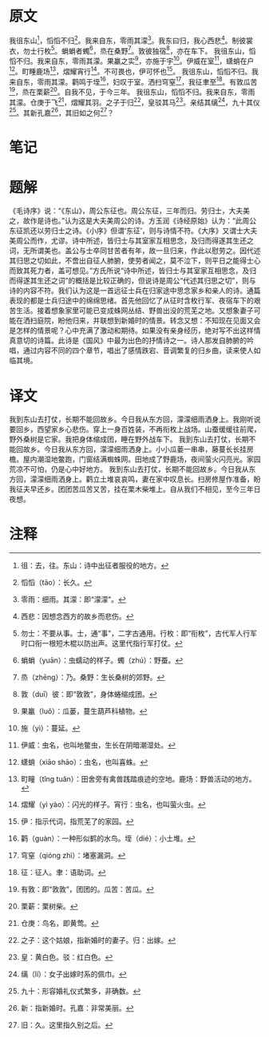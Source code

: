 # 原文
我徂东山[^1]，慆慆不归[^2]。我来自东，零雨其濛[^3]。我东曰归，我心西悲[^4]。制彼裳衣，勿士行枚[^5]。蜎蜎者蠋[^6]，烝在桑野[^7]。敦彼独宿[^8]，亦在车下。
我徂东山，慆慆不归。我来自东，零雨其濛。果臝之实[^9]，亦施于宇[^10]。伊威在室[^11]，蟏蛸在户[^12]。町畽鹿场[^13]，熠耀宵行[^14]。不可畏也，伊可怀也[^15]。
我徂东山，慆慆不归。我来自东，零雨其濛。鹳鸣于垤[^16]，妇叹于室。洒扫穹窒[^17]，我征聿至[^18]。有敦瓜苦[^19]，烝在栗薪[^20]。自我不见，于今三年。
我徂东山，慆慆不归。我来自东，零雨其濛。仓庚于飞[^21]，熠耀其羽。之子于归[^22]，皇驳其马[^23]。亲结其缡[^24]，九十其仪[^25]。其新孔嘉[^26]，其旧如之何[^27]？
# 笔记

# 题解
《毛诗序》说：“《东山》，周公东征也。周公东征，三年而归。劳归士，大夫美之，故作是诗也。”认为这是大夫美周公的诗。方玉润《诗经原始》认为：“此周公东征凯还以劳归士之诗。《小序》但谓‘东征’，则与诗情不符。《大序》又谓士大夫美周公而作，尤谬。诗中所述，皆归士与其室家互相思念，及归而得遂其生还之词，无所谓美也。盖公与士卒同甘苦者有年，故一旦归来，作此以慰劳之。因代述其归思之切如此，不啻出自征人肺腑，使劳者闻之，莫不泣下，则平日之能得士心而致其死力者，盖可想见。”方氏所说“诗中所述，皆归士与其室家互相思念，及归而得遂其生还之词”的概括是比较正确的，但说诗是周公“代述其归思之切”，则与诗的内容不符。我们认为这是一首远征士兵在归家途中思念家乡和亲人的诗。通篇表现的都是士兵归途中的绵绵思绪。首先他回忆了从征时含枚行军、夜宿车下的艰苦生活。接着想象家里可能已变成蛛网丛结、野兽出没的荒芜之地。又想象妻子可能在洒扫庭院，盼他归来，并联想到新婚时的情景。转念又想：不知现在见面又会是怎样的情景呢？心中充满了激动和期待。如果没有亲身经历，绝对写不出这样情真意切的诗篇。此诗是《国风》中最为出色的抒情诗之一。诗人那发自肺腑的吟唱，通过内容不同的四个章节，唱出了感情跌宕、音调繁复的归乡曲，读来使人如临其境。
# 译文
我到东山去打仗，长期不能回故乡。今日我从东方回，濛濛细雨洒身上。我刚听说要回乡，西望家乡心悲伤。穿上一身百姓装，不再衔枚上战场。山蚕缓缓往前爬，野外桑树是它家。我把身体缩成团，睡在野外战车下。
我到东山去打仗，长期不能回故乡。今日我从东方回，濛濛细雨洒身上。小小瓜蒌一串串，藤蔓长长挂房檐。屋内潮湿地鳖跑，门窗结满蜘蛛网。田地成了野鹿场，夜间萤火闪亮光。家园荒凉不可怕，仍是心中好地方。
我到东山去打仗，长期不能回故乡。今日我从东方回，濛濛细雨洒身上。鹳立土堆哀哀鸣，妻在家中叹息长。扫房修屋作准备，盼我征夫早还乡。团团苦瓜苦又苦，挂在栗木柴堆上。自从我们不相见，至今三年日夜想。
# 注释

[^1]: 徂：去，往。东山：诗中出征者服役的地方。
[^2]: 慆慆（tāo）：长久。
[^3]: 零雨：细雨。其濛：即“濛濛”。
[^4]: 西悲：因想念西方的故乡而悲伤。
[^5]: 勿士：不要从事。士，通“事”，二字古通用。行枚：即“衔枚”，古代军人行军时口衔一根短木棍以防出声。这里代指行军打仗。
[^6]: 蜎蜎（yuān）：虫蠕动的样子。蠋（zhú）：野蚕。
[^7]: 烝（zhēng）：乃。桑野：生长桑树的郊野。
[^8]: 敦（duī）彼：即“敦敦”，身体蜷缩成团。
[^9]: 果臝（luǒ）：瓜蒌，蔓生葫芦科植物。
[^10]: 施（yì）：蔓延。
[^11]: 伊威：虫名，也叫地鳖虫，生长在阴暗潮湿处。
[^12]: 蟏蛸（xiāo shāo）：虫名，也叫喜蛛。
[^13]: 町疃（tǐng tuǎn）：田舍旁有禽兽践踏痕迹的空地。鹿场：野兽活动的地方。
[^14]: 熠耀（yì yào）：闪光的样子。宵行：虫名，也叫萤火虫。
[^15]: 伊：指示代词，指荒芜了的家园。
[^16]: 鹳（guàn）：一种形似鹤的水鸟。垤（dié）：小土堆。
[^17]: 穹窒（qióng zhì）：堵塞漏洞。
[^18]: 征：征人。聿：语助词。
[^19]: 有敦：即“敦敦”，团团的。瓜苦：苦瓜。
[^20]: 栗薪：栗树柴。
[^21]: 仓庚：鸟名，即黄莺。
[^22]: 之子：这个姑娘，指新婚时的妻子。归：出嫁。
[^23]: 皇：黄白色。驳：红白色。
[^24]: 缡（lí）：女子出嫁时系的佩巾。
[^25]: 九十：形容婚礼仪式繁多，非确数。
[^26]: 新：指新婚时。孔嘉：非常美丽。
[^27]: 旧：久。这里指久别之后。